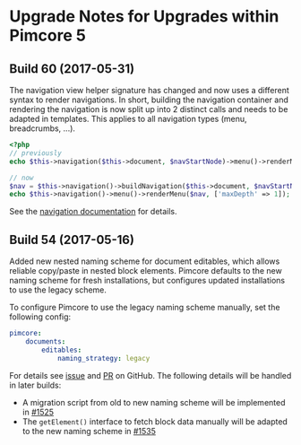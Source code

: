 # Upgrade Notes for Upgrades within Pimcore 5

## Build 60 (2017-05-31)

The navigation view helper signature has changed and now uses a different syntax to render navigations. In short,
building the navigation container and rendering the navigation is now split up into 2 distinct calls and needs to be adapted
in templates. This applies to all navigation types (menu, breadcrumbs, ...).

```php
<?php
// previously
echo $this->navigation($this->document, $navStartNode)->menu()->renderMenu(null, ['maxDepth' => 1]);

// now
$nav = $this->navigation()->buildNavigation($this->document, $navStartNode);
echo $this->navigation()->menu()->renderMenu($nav, ['maxDepth' => 1]);
```

See the [navigation documentation](./../../03_Documents/03_Navigation.md) for details.

## Build 54 (2017-05-16)

Added new nested naming scheme for document editables, which allows reliable copy/paste in nested block elements. Pimcore
defaults to the new naming scheme for fresh installations, but configures updated installations to use the legacy scheme.

To configure Pimcore to use the legacy naming scheme manually, set the following config:

```yaml
pimcore:
    documents:
        editables:
            naming_strategy: legacy
```

For details see [issue](https://github.com/pimcore/pimcore/issues/1467) and [PR](https://github.com/pimcore/pimcore/pull/1527)
on GitHub. The following details will be handled in later builds:

* A migration script from old to new naming scheme will be implemented in [#1525](https://github.com/pimcore/pimcore/issues/1525)
* The `getElement()` interface to fetch block data manually will be adapted to the new naming scheme in [#1535](https://github.com/pimcore/pimcore/issues/1535)

